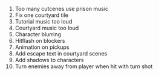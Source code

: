 <!-- REMAINING ISSUES -->

1. Too many cutcenes use prison music
2. Fix one courtyard tile
3. Tutorial music too loud
4. Courtyard music too loud
5. Character blurring
6. Hitflash on blockers
7. Animation on pickups
8. Add escape text in courtyard scenes
9. Add shadows to characters
10. Turn enemies away from player when hit with turn shot
